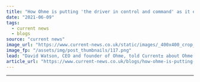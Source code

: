 ```yaml
---
title: "How Ohme is putting 'the driver in control and command' as it expands into Europe"
date: "2021-06-09"
tags: 
  - current news
  - blogs
source: "current news"
image_url: "https://www.current-news.co.uk/static/images/_400x400_crop_center-center/ohme-app-and-charger-cropped-image-Ohme.png"
image_fp: "/assets/img/post_thumbnails/117.png"
lead: "David Watson, CEO and founder of Ohme, told Current± about Ohme's fleet management platform, European partnership with Volvo and how focusing on tech 'catalysed' the firm's move beyond its own hardware."
article_url: "https://www.current-news.co.uk/blogs/how-ohme-is-putting-the-driver-in-control-and-command-as-it-expands-into-europe?utm_source=rss-feeds&utm_medium=rss&utm_campaign=rss"
---
```


---
